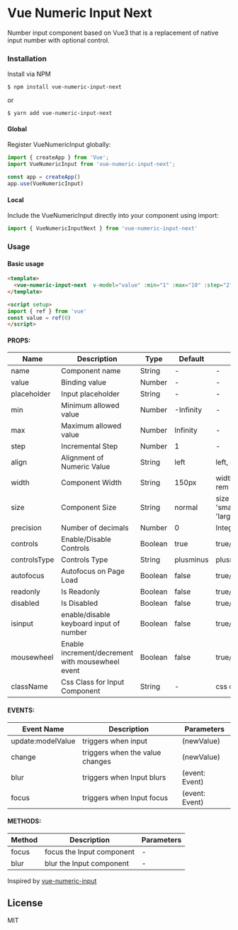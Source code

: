 # Vue Numeric Input Next

Number input component based on Vue3 that is a replacement of native input number with optional control.

### Installation

Install via NPM

`$ npm install vue-numeric-input-next` 

or 

`$ yarn add vue-numeric-input-next`


#### Global

Register VueNumericInput globally:

```js
import { createApp } from 'Vue';
import VueNumericInput from 'vue-numeric-input-next';

const app = createApp()
app.use(VueNumericInput)
```

#### Local

Include the VueNumericInput  directly into your component using import:

```js
import { VueNumericInputNext } from 'vue-numeric-input-next'
```
### Usage

#### Basic usage

```html
<template>
  <vue-numeric-input-next  v-model="value" :min="1" :max="10" :step="2"></vue-numeric-input-next>
</template>

<script setup>
import { ref } from 'vue'
const value = ref(0)
</script>
```

#### PROPS:

| Name             | Description                 |  Type         |  Default     | Options       |
| -----------      | ---------------             | ------------  | ------------ | ------------  |
|  name            |  Component name             | String        |     -        |      -        |
|  value           |  Binding value              | Number        |     -        |      -            |
|  placeholder     |  Input placeholder          | String        |     -        |      -         |
|  min             |  Minimum allowed value      | Number        |  -Infinity   |      -        |
|  max             |  Maximum allowed value      | Number        |   Infinity   |      -          |
|  step            |  Incremental Step           | Number        |      1       |      -          |
|  align           |  Alignment of Numeric Value | String        |     left     | left, center, right |
|  width           |  Component Width             | String        |   150px     | width in px, em, rem etc e.g. ‘20px’ |
|  size            |  Component Size             | String        |   normal     | size value can be 'small', 'normal', 'large' |
|  precision       |  Number of decimals         | Number        |      0       |   Integer value|
|  controls        |  Enable/Disable Controls    | Boolean       |    true      |   true/false|
|  controlsType    |  Controls Type              | String        |  plusminus   |   plusminus/updown|
|  autofocus       |  Autofocus on Page Load     | Boolean       |    false     |   true/false|
|  readonly        |  Is Readonly                | Boolean       |    false     |   true/false|
|  disabled        |  Is Disabled                | Boolean       |    false     |   true/false|
|  isinput        |  enable/disable keyboard input of number | Boolean  |    false      |   true/false|
|  mousewheel      |  Enable increment/decrement with mousewheel event  | Boolean       |    false     |   true/false|
|  className       |  Css Class for Input Component | String        |   -     | css class name |


#### EVENTS:

Event Name | Description        | Parameters
-----------|--------------------|--------------
update:modelValue      | triggers when input| (newValue)
change     | triggers when the value changes| (newValue)
blur       | triggers when Input blurs| (event: Event)
focus      | triggers when Input focus| (event: Event)


#### METHODS:

Method | Description | Parameters
---|--- | ----
focus | focus the Input component| -
blur | blur the Input component| -

Inspired by [vue-numeric-input](https://github.com/JayeshLab/vue-numeric-input)

## License

MIT